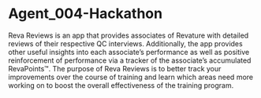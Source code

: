 # Agent_004-Hackathon

Reva Reviews is an app that provides associates of Revature with detailed reviews of their respective QC interviews. Additionally, the app provides other useful insights into 
each associate’s performance as well as positive reinforcement of performance via a tracker of the associate’s accumulated RevaPoints™. The purpose of Reva Reviews is to better
track your improvements over the course of training and learn which areas need more working on to boost the overall effectiveness of the training program. 
